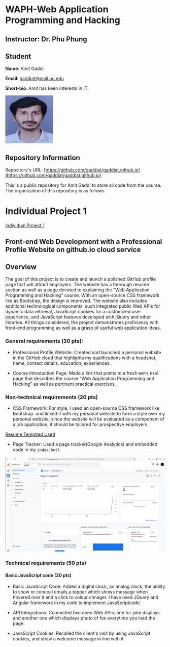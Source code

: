 # WAPH-Web Application Programming and Hacking

## Instructor: Dr. Phu Phung

## Student

**Name**: Amit Gaddi

**Email**: gaddiat@mail.uc.edu

**Short-bio**: Amit has keen interests in IT. 

![Amit's headshot](images/Pic.jpg)

## Repository Information

Repository's URL: [https://github.com/gaddiat/gaddiat.github.io](https://github.com/gaddiat/gaddiat.github.io)

This is a public repository for Amit Gaddi to store all code from the course. The organization of this repository is as follows.

# Individual Project 1

[Individual Project 1](https://gaddiat.github.io/)

## Front-end Web Development with a Professional Profile Website on github.io cloud service

## Overview

The goal of this project is to create and launch a polished GitHub profile page that will attract employers. The website has a thorough resume section as well as a page devoted to explaining the "Web Application Programming and Hacking" course. With an open-source CSS framework like as Bootstrap, the design is improved. The website also includes additional technological components, such integrated public Web APIs for dynamic data retrieval, JavaScript cookies for a customized user experience, and JavaScript features developed with jQuery and other libraries. All things considered, the project demonstrates proficiency with front-end programming as well as a grasp of useful web application ideas.


### General requirements (30 pts): 

 + Professional Profile Website: Created and launched a personal website in the GitHub cloud that highlights my qualifications with a headshot, name, contact details, education, experiences.  


 + Course Introduction Page: Made a link that points to a fresh `WAPH.html` page that describes the course "Web Application Programming and Hacking" as well as pertinent practical exercises.



### Non-technical requirements (20 pts)​


+ CSS Framework: For style, I used an open-source CSS framework like Bootstrap. and linked it with my personal website to form a style over my personal website, since the website will be evaluated as a component of a job application, it should be tailored for prospective employers.

[Resume Templted Used](https://themewagon.com/themes/free-bootstrap-4-html5-personal-portfolio-website-template-resume/)


+ Page Tracker: Used a page tracker(Google Analytics) and embedded code in my `index.hmtl`.

![GA](images/GA.png)


### Technical requirements (50 pts)​

#### Basic JavaScript code (20 pts)​


+ Basic JavaScript Code: Added a digital clock, an analog clock, the ability to show or conceal emails,a topper which shows message when hovered over it and a click to colour chnager. I have used JQuery and Angular framework in my code to implement JavaScriptcode.

+ API Integrations: Connected two open Web APIs: one for joke displays and another one which displays photo of fox everytime you load the page.

+ JavaScript Cookies: Recalled the client's visit by using JavaScript cookies, and show a welcome message in line with it.



